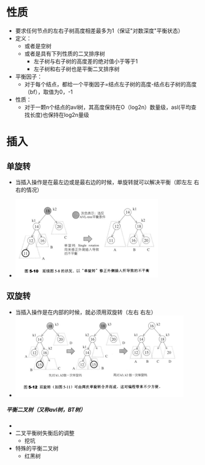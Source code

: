 # 性质

- 要求任何节点的左右子树高度相差最多为1（保证"对数深度"平衡状态）
- 定义：
  - 或者是空树
  - 或者是具有下列性质的二叉排序树
    - 左子树与右子树的高度差的绝对值小于等于1
    - 左子树和右子树也是平衡二叉排序树
- 平衡因子：
  - 对于每个结点，都给一个平衡因子=结点左子树的高度-结点右子树的高度（bf），取值为0，-1
- 性质：
  - 对于一颗n个结点的avl树，其高度保持在O（log2n）数量级，asl(平均查找长度)也保持在log2n量级







# 插入

## 单旋转

- 当插入操作是在最左边或是最右边的时候，单旋转就可以解决平衡（即左左 右右的情况）

- ![](../image/avl单旋转.png)



## 双旋转

- 当插入操作是在内部的时候，就必须用双旋转（左右 右左）
- ![](../image/avl双旋转.png)





##### 平衡二叉树（又称avl树，BT树）

- 
- 二叉平衡树失衡后的调整
  - 挖坑
- 特殊的平衡二叉树
  - 红黑树